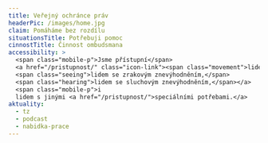 ```yaml
---
title: Veřejný ochránce práv
headerPic: /images/home.jpg
claim: Pomáháme bez rozdílu
situationsTitle: Potřebuji pomoc
cinnostTitle: Činnost ombudsmana
accessibility: >
  <span class="mobile-p">Jsme přístupní</span>
  <a href="/pristupnost/" class="icon-link"><span class="movement">lidem s pohybovým znevýhodněním,</span>
  <span class="seeing">lidem se zrakovým znevýhodněním,</span>
  <span class="hearing">lidem se sluchovým znevýhodněním,</span></a>
  <span class="mobile-p">i
  lidem s jinými <a href="/pristupnost/">speciálními potřebami.</a>
aktuality:
  - tz
  - podcast
  - nabidka-prace
---
```

